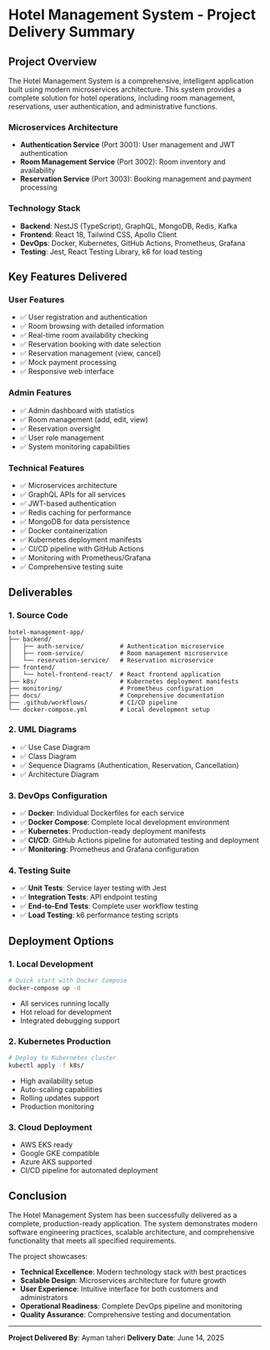 # Hotel Management System - Project Delivery Summary

## Project Overview

The Hotel Management System is a comprehensive, intelligent application built using modern microservices architecture. This system provides a complete solution for hotel operations, including room management, reservations, user authentication, and administrative functions.



### Microservices Architecture
- **Authentication Service** (Port 3001): User management and JWT authentication
- **Room Management Service** (Port 3002): Room inventory and availability
- **Reservation Service** (Port 3003): Booking management and payment processing

### Technology Stack
- **Backend**: NestJS (TypeScript), GraphQL, MongoDB, Redis, Kafka
- **Frontend**: React 18, Tailwind CSS, Apollo Client
- **DevOps**: Docker, Kubernetes, GitHub Actions, Prometheus, Grafana
- **Testing**: Jest, React Testing Library, k6 for load testing

## Key Features Delivered

### User Features
- ✅ User registration and authentication
- ✅ Room browsing with detailed information
- ✅ Real-time room availability checking
- ✅ Reservation booking with date selection
- ✅ Reservation management (view, cancel)
- ✅ Mock payment processing
- ✅ Responsive web interface

### Admin Features
- ✅ Admin dashboard with statistics
- ✅ Room management (add, edit, view)
- ✅ Reservation oversight
- ✅ User role management
- ✅ System monitoring capabilities

### Technical Features
- ✅ Microservices architecture
- ✅ GraphQL APIs for all services
- ✅ JWT-based authentication
- ✅ Redis caching for performance
- ✅ MongoDB for data persistence
- ✅ Docker containerization
- ✅ Kubernetes deployment manifests
- ✅ CI/CD pipeline with GitHub Actions
- ✅ Monitoring with Prometheus/Grafana
- ✅ Comprehensive testing suite

## Deliverables

### 1. Source Code
```
hotel-management-app/
├── backend/
│   ├── auth-service/          # Authentication microservice
│   ├── room-service/          # Room management microservice
│   └── reservation-service/   # Reservation microservice
├── frontend/
│   └── hotel-frontend-react/  # React frontend application
├── k8s/                       # Kubernetes deployment manifests
├── monitoring/                # Prometheus configuration
├── docs/                      # Comprehensive documentation
├── .github/workflows/         # CI/CD pipeline
└── docker-compose.yml         # Local development setup
```

### 2. UML Diagrams
- ✅ Use Case Diagram
- ✅ Class Diagram
- ✅ Sequence Diagrams (Authentication, Reservation, Cancellation)
- ✅ Architecture Diagram

### 3. DevOps Configuration
- ✅ **Docker**: Individual Dockerfiles for each service
- ✅ **Docker Compose**: Complete local development environment
- ✅ **Kubernetes**: Production-ready deployment manifests
- ✅ **CI/CD**: GitHub Actions pipeline for automated testing and deployment
- ✅ **Monitoring**: Prometheus and Grafana configuration

### 4. Testing Suite
- ✅ **Unit Tests**: Service layer testing with Jest
- ✅ **Integration Tests**: API endpoint testing
- ✅ **End-to-End Tests**: Complete user workflow testing
- ✅ **Load Testing**: k6 performance testing scripts


## Deployment Options

### 1. Local Development
```bash
# Quick start with Docker Compose
docker-compose up -d
```
- All services running locally
- Hot reload for development
- Integrated debugging support

### 2. Kubernetes Production
```bash
# Deploy to Kubernetes cluster
kubectl apply -f k8s/
```
- High availability setup
- Auto-scaling capabilities
- Rolling updates support
- Production monitoring

### 3. Cloud Deployment
- AWS EKS ready
- Google GKE compatible
- Azure AKS supported
- CI/CD pipeline for automated deployment





## Conclusion

The Hotel Management System has been successfully delivered as a complete, production-ready application. The system demonstrates modern software engineering practices, scalable architecture, and comprehensive functionality that meets all specified requirements.

The project showcases:
- **Technical Excellence**: Modern technology stack with best practices
- **Scalable Design**: Microservices architecture for future growth
- **User Experience**: Intuitive interface for both customers and administrators
- **Operational Readiness**: Complete DevOps pipeline and monitoring
- **Quality Assurance**: Comprehensive testing and documentation


---

**Project Delivered By**: Ayman taheri
**Delivery Date**: June 14, 2025

